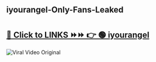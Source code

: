 
 ## iyourangel-Only-Fans-Leaked

# <h2><a href="https://clipsfans.com/iyourangel&ref=git">🔗 Click to LINKS ⏩⏩ 👉 🟢 iyourangel </a></h2>

<a href="https://clipsfans.com/iyourangel&ref=git" rel="nofollow" data-target="animated-image.originalLink"><img src="https://i.ibb.co.com/xMMVF88/686577567.gif" alt="Viral Video Original" style="max-width: 100%; display: inline-block;" data-target="animated-image.originalImage"></a>
